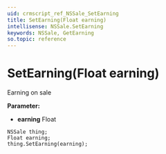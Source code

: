 ```yaml
---
uid: crmscript_ref_NSSale_SetEarning
title: SetEarning(Float earning)
intellisense: NSSale.SetEarning
keywords: NSSale, GetEarning
so.topic: reference
---
```


# SetEarning(Float earning)

Earning on sale

**Parameter:** 
 - **earning** Float

```crmscript
NSSale thing;
Float earning;
thing.SetEarning(earning);
```


